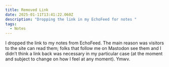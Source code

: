 ```yaml
---
title: Removed Link
date: 2025-01-11T13:41:22.060Z
description: "Dropping the link in my EchoFeed for notes "
tags:
  - Notes
---
```

I dropped the link to my notes from EchoFeed. The main reason was visitors to the site can read them; folks that follow me on Mastodon see them and I didn’t think a link back was necessary in my particular case (at the moment and subject to change on how I feel at any moment). Ymwv.
